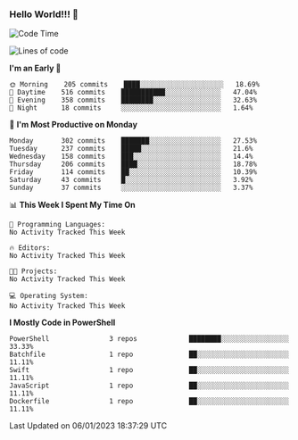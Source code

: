 ### Hello World!!! 👋

<!--
**kekotek/kekotek** is a ✨ _special_ ✨ repository because its `README.md` (this file) appears on your GitHub profile.

Here are some ideas to get you started:

- 🔭 I’m currently working on ...
- 🌱 I’m currently learning ...
- 👯 I’m looking to collaborate on ...
- 🤔 I’m looking for help with ...
- 💬 Ask me about ...
- 📫 How to reach me: ...
- 😄 Pronouns: ...
- ⚡ Fun fact: ...
-->

<!--START_SECTION:waka-->
![Code Time](http://img.shields.io/badge/Code%20Time-361%20hrs%2013%20mins-blue)

![Lines of code](https://img.shields.io/badge/From%20Hello%20World%20I%27ve%20Written-20%20Thousand%20lines%20of%20code-blue)

**I'm an Early 🐤** 

```text
🌞 Morning    205 commits    ████░░░░░░░░░░░░░░░░░░░░░   18.69% 
🌆 Daytime    516 commits    ███████████░░░░░░░░░░░░░░   47.04% 
🌃 Evening    358 commits    ████████░░░░░░░░░░░░░░░░░   32.63% 
🌙 Night      18 commits     ░░░░░░░░░░░░░░░░░░░░░░░░░   1.64%

```
📅 **I'm Most Productive on Monday** 

```text
Monday       302 commits    ███████░░░░░░░░░░░░░░░░░░   27.53% 
Tuesday      237 commits    █████░░░░░░░░░░░░░░░░░░░░   21.6% 
Wednesday    158 commits    ███░░░░░░░░░░░░░░░░░░░░░░   14.4% 
Thursday     206 commits    ████░░░░░░░░░░░░░░░░░░░░░   18.78% 
Friday       114 commits    ██░░░░░░░░░░░░░░░░░░░░░░░   10.39% 
Saturday     43 commits     █░░░░░░░░░░░░░░░░░░░░░░░░   3.92% 
Sunday       37 commits     ░░░░░░░░░░░░░░░░░░░░░░░░░   3.37%

```


📊 **This Week I Spent My Time On** 

```text
💬 Programming Languages: 
No Activity Tracked This Week

🔥 Editors: 
No Activity Tracked This Week

🐱‍💻 Projects: 
No Activity Tracked This Week

💻 Operating System: 
No Activity Tracked This Week

```

**I Mostly Code in PowerShell** 

```text
PowerShell               3 repos             ████████░░░░░░░░░░░░░░░░░   33.33% 
Batchfile                1 repo              ██░░░░░░░░░░░░░░░░░░░░░░░   11.11% 
Swift                    1 repo              ██░░░░░░░░░░░░░░░░░░░░░░░   11.11% 
JavaScript               1 repo              ██░░░░░░░░░░░░░░░░░░░░░░░   11.11% 
Dockerfile               1 repo              ██░░░░░░░░░░░░░░░░░░░░░░░   11.11%

```



 Last Updated on 06/01/2023 18:37:29 UTC
<!--END_SECTION:waka-->

